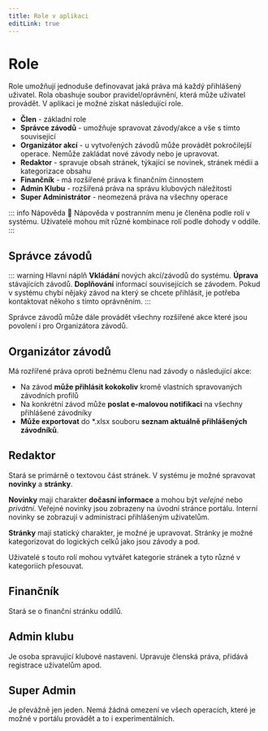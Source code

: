 ```yaml
---
title: Role v aplikaci
editLink: true
---
```


# Role

Role umožňují jednoduše definovavat jaká práva má každý přihlášený uživatel. Rola obashuje soubor pravidel/oprávnění,
která může uživatel provádět. V aplikaci je možné získat následující role.

- **Člen** - základní role
- **Správce závodů** - umožňuje spravovat závody/akce a vše s tímto související
- **Organizátor akcí** - u vytvořených závodů může provádět pokročilejší operace. Nemůže zakládat nové závody nebo je upravovat.
- **Redaktor** - spravuje obsah stránek, týkající se novinek, stránek médii a kategorizace obsahu
- **Finančník** - má rozšířené práva k finančním činnostem
- **Admin Klubu** - rozšířená práva na správu klubových náležitostí
- **Super Administrátor** - neomezená práva na všechny operace

::: info Nápověda
📢 Nápověda v postranním menu je členěna podle rolí v systému. Uživatelé mohou mít různé kombinace rolí podle dohody v oddíle.
:::

## Správce závodů

::: warning Hlavní náplň
**Vkládání** nových akcí/závodů do systému. **Úprava** stávajících závodů. **Doplňování** informací souvisejících
se závodem. Pokud v systému chybí nějaký závod na který se chcete přihlásit, je potřeba kontaktovat
někoho s tímto oprávněním.
:::

Správce závodů může dále provádět všechny rozšířené akce které jsou povolení i pro Organizátora závodů.

## Organizátor závodů

Má rozřířené práva oproti bežnému členu nad závody o následující akce:

- Na závod **může přihlásit kokokoliv** kromě vlastních spravovaných závodních profilů
- Na konkrétní závod může **poslat e-malovou notifikaci** na všechny přihlášené závodníky
- **Může exportovat** do *.xlsx souboru **seznam aktuálně přihlášených závodníků**.

## Redaktor

Stará se primárně o textovou část stránek. V systému je možné spravovat **novinky** a **stránky**.

**Novinky** mají charakter **dočasní informace** a mohou být _veřejné_ nebo _privátní_. Veřejné novinky
jsou zobrazeny na úvodní stránce portálu. Interní novinky se zobrazují v administraci přihlášeným
uživatelům.

**Stránky** mají statický charakter, je možné je upravovat. Stránky je možné kategorizovat do logických
celků jako jsou závody a pod.

Uživatelé s touto rolí mohou vytvářet kategorie stránek a tyto různé v kategoriích přesouvat.

## Finančník

Stará se o finanční stránku oddílů.

## Admin klubu

Je osoba spravující klubové nastavení. Upravuje členská práva, přidává registrace uživatelům apod.

## Super Admin

Je převážně jen jeden. Nemá žádná omezení ve všech operacích, které je možné v portálu provádět a to i experimentálních.

